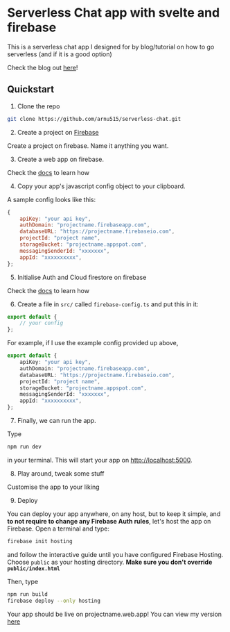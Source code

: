 # Serverless Chat app with svelte and firebase

This is a serverless chat app I designed for by blog/tutorial on how to go serverless (and if it is a good option)

Check the blog out [here](https://dev.to/arnu515/serverless-is-it-worth-it-build-a-serverless-chat-webapp-with-svelte-and-firebase-1ffc)!

## Quickstart

1. Clone the repo

```sh
git clone https://github.com/arnu515/serverless-chat.git
```

2. Create a project on [Firebase](https://console.firebase.google.com)

Create a project on firebase. Name it anything you want.

3. Create a web app on firebase.

Check the [docs](https://firebase.google.com/docs) to learn how

4. Copy your app's javascript config object to your clipboard.

A sample config looks like this:

```js
{
    apiKey: "your api key",
    authDomain: "projectname.firebaseapp.com",
    databaseURL: "https://projectname.firebaseio.com",
    projectId: "project name",
    storageBucket: "projectname.appspot.com",
    messagingSenderId: "xxxxxxx",
    appId: "xxxxxxxxxx",
};
```

5. Initialise Auth and Cloud firestore on firebase

Check the [docs](https://firebase.google.com/docs) to learn how

6. Create a file in `src/` called `firebase-config.ts` and put this in it:

```ts
export default {
    // your config
};
```

For example, if I use the example config provided up above,

```ts
export default {
    apiKey: "your api key",
    authDomain: "projectname.firebaseapp.com",
    databaseURL: "https://projectname.firebaseio.com",
    projectId: "project name",
    storageBucket: "projectname.appspot.com",
    messagingSenderId: "xxxxxxx",
    appId: "xxxxxxxxxx",
};
```

7. Finally, we can run the app.

Type

```sh
npm run dev
```

in your terminal. This will start your app on <http://localhost:5000>.

8. Play around, tweak some stuff

Customise the app to your liking

9. Deploy

You can deploy your app anywhere, on any host, but to keep it simple, and **to not require to change any Firebase Auth rules**, let's host the app on Firebase. Open a terminal and type:

```sh
firebase init hosting
```

and follow the interactive guide until you have configured Firebase Hosting. Choose `public` as your hosting directory. **Make sure you don't override `public/index.html`**

Then, type

```sh
npm run build
firebase deploy --only hosting
```

Your app should be live on projectname.web.app! You can view my version [here](https://serverless-svelte.web.app)
